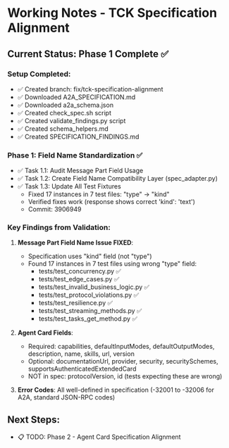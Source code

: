 # Working Notes - TCK Specification Alignment

## Current Status: Phase 1 Complete ✅

### Setup Completed:
- ✅ Created branch: fix/tck-specification-alignment
- ✅ Downloaded A2A_SPECIFICATION.md
- ✅ Downloaded a2a_schema.json
- ✅ Created check_spec.sh script
- ✅ Created validate_findings.py script
- ✅ Created schema_helpers.md
- ✅ Created SPECIFICATION_FINDINGS.md

### Phase 1: Field Name Standardization ✅
- ✅ Task 1.1: Audit Message Part Field Usage
- ✅ Task 1.2: Create Field Name Compatibility Layer (spec_adapter.py)
- ✅ Task 1.3: Update All Test Fixtures
  - Fixed 17 instances in 7 test files: "type" → "kind"
  - Verified fixes work (response shows correct 'kind': 'text')
  - Commit: 3906949

### Key Findings from Validation:

1. **Message Part Field Name Issue FIXED**:
   - Specification uses "kind" field (not "type")
   - Found 17 instances in 7 test files using wrong "type" field:
     - tests/test_concurrency.py ✅
     - tests/test_edge_cases.py ✅
     - tests/test_invalid_business_logic.py ✅
     - tests/test_protocol_violations.py ✅
     - tests/test_resilience.py ✅
     - tests/test_streaming_methods.py ✅
     - tests/test_tasks_get_method.py ✅

2. **Agent Card Fields**:
   - Required: capabilities, defaultInputModes, defaultOutputModes, description, name, skills, url, version
   - Optional: documentationUrl, provider, security, securitySchemes, supportsAuthenticatedExtendedCard
   - NOT in spec: protocolVersion, id (tests expecting these are wrong)

3. **Error Codes**: All well-defined in specification (-32001 to -32006 for A2A, standard JSON-RPC codes)

## Next Steps:
- 📋 TODO: Phase 2 - Agent Card Specification Alignment
